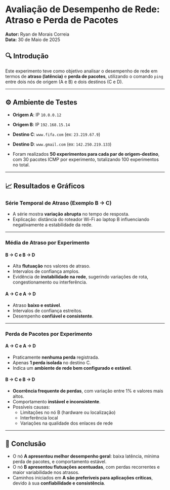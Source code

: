 # Avaliação de Desempenho de Rede: Atraso e Perda de Pacotes

**Autor:** Ryan de Morais Correia  
**Data:** 30 de Maio de 2025

## 🔍 Introdução
Este experimento teve como objetivo analisar o desempenho de rede em termos de **atraso (latência)** e **perda de pacotes**, utilizando o comando `ping` entre dois nós de origem (A e B) e dois destinos (C e D).

---

## ⚙️ Ambiente de Testes

- **Origem A**: IP `10.0.0.12`
- **Origem B**: IP `192.168.15.14`
- **Destino C**: `www.fifa.com` (ex: `23.219.67.9`)
- **Destino D**: `www.gmail.com` (ex: `142.250.219.133`)

- Foram realizados **50 experimentos para cada par de origem-destino**, com 30 pacotes ICMP por experimento, totalizando 100 experimentos no total.

---

## 📈 Resultados e Gráficos

### Série Temporal de Atraso (Exemplo B → C)

- A série mostra **variação abrupta** no tempo de resposta.
- Explicação: distância do roteador Wi-Fi ao laptop B influenciando negativamente a estabilidade da rede.

---

### Média de Atraso por Experimento

#### B → C e B → D
- Alta **flutuação** nos valores de atraso.
- Intervalos de confiança amplos.
- Evidência de **instabilidade na rede**, sugerindo variações de rota, congestionamento ou interferência.

#### A → C e A → D
- Atraso **baixo e estável**.
- Intervalos de confiança estreitos.
- Desempenho **confiável e consistente**.

---

### Perda de Pacotes por Experimento

#### A → C e A → D
- Praticamente **nenhuma perda** registrada.
- Apenas **1 perda isolada** no destino C.
- Indica um **ambiente de rede bem configurado e estável**.

#### B → C e B → D
- **Ocorrência frequente de perdas**, com variação entre 1% e valores mais altos.
- Comportamento **instável e inconsistente**.
- Possíveis causas:
  - Limitações no nó B (hardware ou localização)
  - Interferência local
  - Variações na qualidade dos enlaces de rede

---

## 🧾 Conclusão

- O nó **A apresentou melhor desempenho geral**: baixa latência, mínima perda de pacotes, e comportamento estável.
- O nó **B apresentou flutuações acentuadas**, com perdas recorrentes e maior variabilidade nos atrasos.
- Caminhos iniciados em **A são preferíveis para aplicações críticas**, devido à sua **confiabilidade e consistência**.

